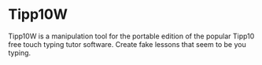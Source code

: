 # Tipp10W

Tipp10W is a manipulation tool for the portable edition of the popular Tipp10 free touch typing tutor software.
Create fake lessons that seem to be you typing.

